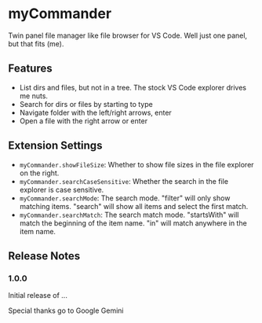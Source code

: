# myCommander

Twin panel file manager like file browser for VS Code. Well just one panel, but that fits (me).

## Features

* List dirs and files, but not in a tree. The stock VS Code explorer drives me nuts.
* Search for dirs or files by starting to type
* Navigate folder with the left/right arrows, enter
* Open a file with the right arrow or enter

## Extension Settings

* `myCommander.showFileSize`: Whether to show file sizes in the file explorer on the right.
* `myCommander.searchCaseSensitive`: Whether the search in the file explorer is case sensitive.
* `myCommander.searchMode`: The search mode. "filter" will only show matching items. "search" will show all items and select the first match.
* `myCommander.searchMatch`: The search match mode. "startsWith" will match the beginning of the item name. "in" will match anywhere in the item name.

## Release Notes

### 1.0.0

Initial release of ...


Special thanks go to Google Gemini